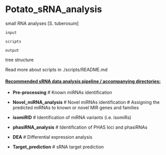 # Potato_sRNA_analysis
small RNA analyses [S. tuberosum]

```
input

scripts

output
```
tree structure


Read more about scripts in ./scripts/README.md


<h4><u>Recommended sRNA data analysis pipeline / accompanying directories:</u></h4>

  - **Pre-processing** # Known miRNAs identification

  - **Novel_miRNA_analysis** # Novel miRNAs identification # Assigning the predicted miRNAs to known or novel MIR genes and families

  - **isomiRID** # Identification of miRNA variants (i.e. isomiRs)

  - **phasiRNA_analysis** # Identification of PHAS loci and phasiRNAs 

  - **DEA** # Differential expression analysis

  - **Target_prediction** # sRNA target prediction

